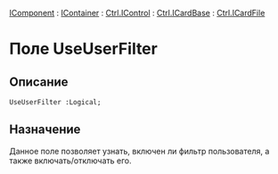 ﻿---
Link: .Ctrl.ICardFile.@UseUserFilter
---

[IComponent](topic:Com.Custom.ComClasses.IComponent.Default) :
[IContainer](topic:Com.Custom.ComClasses.IContainer.Default) :
[Ctrl.IControl](topic:Com.Custom.ComClasses.Ctrl.IControl.Default) :
[Ctrl.ICardBase](topic:Com.Custom.ComClasses.Ctrl.ICardBase.Default) :
[Ctrl.ICardFile](Default)

# Поле UseUserFilter

## Описание

    UseUserFilter :Logical;

## Назначение

Данное поле позволяет узнать, включен ли фильтр пользователя, а также включать/отключать его.
